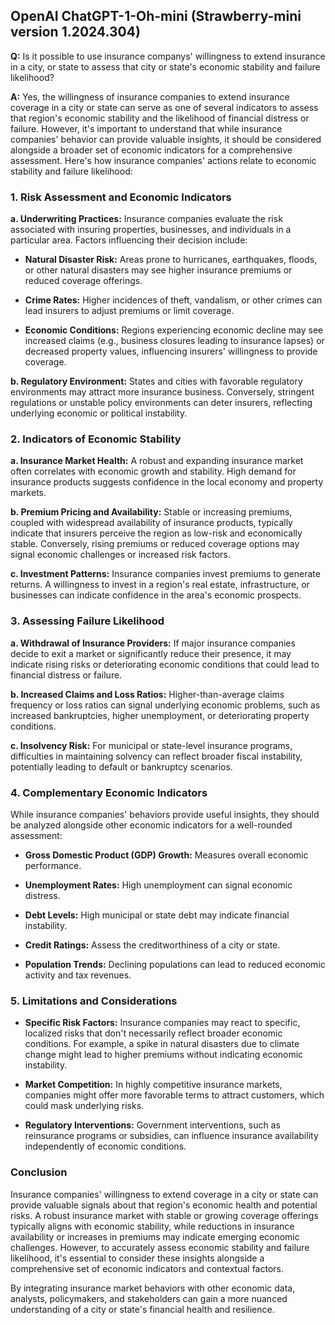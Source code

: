 ## OpenAI ChatGPT-1-Oh-mini (Strawberry-mini version 1.2024.304)

**Q:** Is it possible to use insurance companys' willingness to extend insurance in a city, or state to assess that city or state's economic stability and failure likelihood?

**A:** Yes, the willingness of insurance companies to extend insurance coverage in a city or state can serve as one of several indicators to assess that region's economic stability and the likelihood of financial distress or failure. However, it's important to understand that while insurance companies' behavior can provide valuable insights, it should be considered alongside a broader set of economic indicators for a comprehensive assessment. Here's how insurance companies' actions relate to economic stability and failure likelihood:

### **1. Risk Assessment and Economic Indicators**

**a. Underwriting Practices:**
Insurance companies evaluate the risk associated with insuring properties, businesses, and individuals in a particular area. Factors influencing their decision include:

- **Natural Disaster Risk:** Areas prone to hurricanes, earthquakes, floods, or other natural disasters may see higher insurance premiums or reduced coverage offerings.
  
- **Crime Rates:** Higher incidences of theft, vandalism, or other crimes can lead insurers to adjust premiums or limit coverage.
  
- **Economic Conditions:** Regions experiencing economic decline may see increased claims (e.g., business closures leading to insurance lapses) or decreased property values, influencing insurers' willingness to provide coverage.

**b. Regulatory Environment:**
States and cities with favorable regulatory environments may attract more insurance business. Conversely, stringent regulations or unstable policy environments can deter insurers, reflecting underlying economic or political instability.

### **2. Indicators of Economic Stability**

**a. Insurance Market Health:**
A robust and expanding insurance market often correlates with economic growth and stability. High demand for insurance products suggests confidence in the local economy and property markets.

**b. Premium Pricing and Availability:**
Stable or increasing premiums, coupled with widespread availability of insurance products, typically indicate that insurers perceive the region as low-risk and economically stable. Conversely, rising premiums or reduced coverage options may signal economic challenges or increased risk factors.

**c. Investment Patterns:**
Insurance companies invest premiums to generate returns. A willingness to invest in a region's real estate, infrastructure, or businesses can indicate confidence in the area's economic prospects.

### **3. Assessing Failure Likelihood**

**a. Withdrawal of Insurance Providers:**
If major insurance companies decide to exit a market or significantly reduce their presence, it may indicate rising risks or deteriorating economic conditions that could lead to financial distress or failure.

**b. Increased Claims and Loss Ratios:**
Higher-than-average claims frequency or loss ratios can signal underlying economic problems, such as increased bankruptcies, higher unemployment, or deteriorating property conditions.

**c. Insolvency Risk:**
For municipal or state-level insurance programs, difficulties in maintaining solvency can reflect broader fiscal instability, potentially leading to default or bankruptcy scenarios.

### **4. Complementary Economic Indicators**

While insurance companies' behaviors provide useful insights, they should be analyzed alongside other economic indicators for a well-rounded assessment:

- **Gross Domestic Product (GDP) Growth:** Measures overall economic performance.
  
- **Unemployment Rates:** High unemployment can signal economic distress.
  
- **Debt Levels:** High municipal or state debt may indicate financial instability.
  
- **Credit Ratings:** Assess the creditworthiness of a city or state.
  
- **Population Trends:** Declining populations can lead to reduced economic activity and tax revenues.

### **5. Limitations and Considerations**

- **Specific Risk Factors:** Insurance companies may react to specific, localized risks that don't necessarily reflect broader economic conditions. For example, a spike in natural disasters due to climate change might lead to higher premiums without indicating economic instability.
  
- **Market Competition:** In highly competitive insurance markets, companies might offer more favorable terms to attract customers, which could mask underlying risks.
  
- **Regulatory Interventions:** Government interventions, such as reinsurance programs or subsidies, can influence insurance availability independently of economic conditions.

### **Conclusion**

Insurance companies' willingness to extend coverage in a city or state can provide valuable signals about that region's economic health and potential risks. A robust insurance market with stable or growing coverage offerings typically aligns with economic stability, while reductions in insurance availability or increases in premiums may indicate emerging economic challenges. However, to accurately assess economic stability and failure likelihood, it's essential to consider these insights alongside a comprehensive set of economic indicators and contextual factors.

By integrating insurance market behaviors with other economic data, analysts, policymakers, and stakeholders can gain a more nuanced understanding of a city or state's financial health and resilience.
